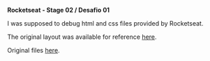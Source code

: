 <strong>Rocketseat - Stage 02 / Desafio 01</strong>

I was supposed to debug html and css files provided by Rocketseat.

The original layout was available for reference <a href="https://www.figma.com/file/fAvYZz4dPV5MfhL77XkqkD/Explorer---Projeto-01?t=rHuP5W6mz4lZ2FkN-0">here</a>.

Original files <a href="https://drive.google.com/drive/folders/1OFyEIuCg9G7_8hlr5OMihb0hjf5E-Y20?usp=share_link">here</a>.
